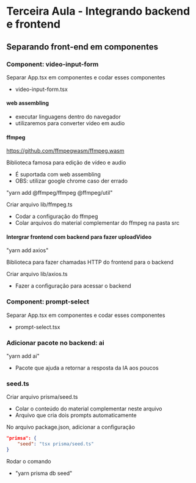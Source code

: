 # Terceira Aula - Integrando backend e frontend

## Separando front-end em componentes

### Component: video-input-form

Separar App.tsx em componentes e codar esses componentes
- video-input-form.tsx

#### web assembling

- executar linguagens dentro do navegador
- utilizaremos para converter video em audio

#### ffmpeg

https://github.com/ffmpegwasm/ffmpeg.wasm

Biblioteca famosa para edição de vídeo e audio
- É suportada com web assembling
- OBS: utilizar google chrome caso der errado

"yarn add @ffmpeg/ffmpeg @ffmpeg/util"

Criar arquivo lib/ffmpeg.ts
- Codar a configuração do ffmpeg
- Colar arquivos do material complementar do ffmpeg na pasta src

#### Intergrar frontend com backend para fazer uploadVideo

"yarn add axios"

Biblioteca para fazer chamadas HTTP do frontend para o backend

Criar arquivo lib/axios.ts
- Fazer a configuração para acessar o backend

### Component: prompt-select

Separar App.tsx em componentes e codar esses componentes
- prompt-select.tsx

### Adicionar pacote no backend: ai

"yarn add ai"
- Pacote que ajuda a retornar a resposta da IA aos poucos

### seed.ts

Criar arquivo prisma/seed.ts
- Colar o conteúdo do material complementar neste arquivo
- Arquivo que cria dois prompts automaticamente

No arquivo package.json, adicionar a configuração
```json
"primsa": {
    "seed": "tsx prisma/seed.ts"
}
```

Rodar o comando
- "yarn prisma db seed"